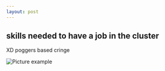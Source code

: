 ```yaml
---
layout: post
---
```


## skills needed to have a job in the cluster

XD poggers based cringe

![Picture example](https://c8.alamy.com/comp/2BWX35A/emoticon-with-big-toothy-smile-showing-thumbs-up-2BWX35A.jpg)

